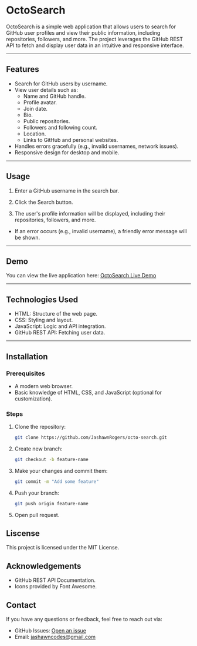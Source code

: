 # OctoSearch

OctoSearch is a simple web application that allows users to search for GitHub user profiles and view their public information, including repositories, followers, and more. The project leverages the GitHub REST API to fetch and display user data in an intuitive and responsive interface.

---

## Features

- Search for GitHub users by username.
- View user details such as:
  - Name and GitHub handle.
  - Profile avatar.
  - Join date.
  - Bio.
  - Public repositories.
  - Followers and following count.
  - Location.
  - Links to GitHub and personal websites.
- Handles errors gracefully (e.g., invalid usernames, network issues).
- Responsive design for desktop and mobile.

---

## Usage

1. Enter a GitHub username in the search bar.

2. Click the Search button.

3. The user's profile information will be displayed, including their repositories, followers, and more.

- If an error occurs (e.g., invalid username), a friendly error message will be shown.

---

## Demo

You can view the live application here: [OctoSearch Live Demo](https://seachocto.netlify.app/)

---

## Technologies Used

- HTML: Structure of the web page.
- CSS: Styling and layout.
- JavaScript: Logic and API integration.
- GitHub REST API: Fetching user data.

---

## Installation

### Prerequisites

- A modern web browser.
- Basic knowledge of HTML, CSS, and JavaScript (optional for customization).

### Steps

1. Clone the repository:
   ```bash
   git clone https://github.com/JashawnRogers/octo-search.git
2. Create new branch:
    ```bash
    git checkout -b feature-name
3. Make your changes and commit them:
    ```bash
    git commit -m "Add some feature"
4. Push your branch:
    ```bash
    git push origin feature-name
5. Open pull request.

## Liscense
This project is licensed under the MIT License.

## Acknowledgements
 - GitHub REST API Documentation.
 - Icons provided by Font Awesome.

 ## Contact
If you have any questions or feedback, feel free to reach out via:

- GitHub Issues: [Open an issue](https://github.com/JashawnRogers/octo-search/issues)
- Email: jashawncodes@gmail.com